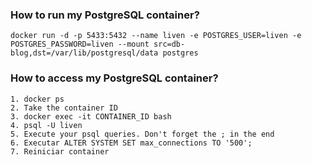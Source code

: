 ### How to run my PostgreSQL container?
    
    docker run -d -p 5433:5432 --name liven -e POSTGRES_USER=liven -e POSTGRES_PASSWORD=liven --mount src=db-blog,dst=/var/lib/postgresql/data postgres

### How to access my PostgreSQL container?

    1. docker ps
    2. Take the container ID
    3. docker exec -it CONTAINER_ID bash
    4. psql -U liven
    5. Execute your psql queries. Don't forget the ; in the end
    6. Executar ALTER SYSTEM SET max_connections TO '500';
    7. Reiniciar container